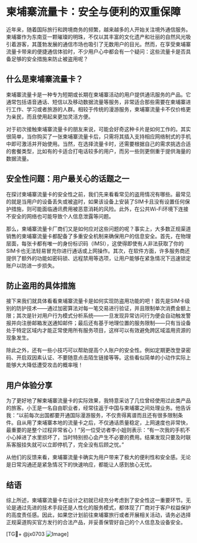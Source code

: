 # 柬埔寨流量卡：安全与便利的双重保障

近年来，随着国际旅行和跨境商务的频繁，越来越多的人开始关注境外通信服务。柬埔寨作为东南亚一颗璀璨的明珠，不仅以其丰富的文化遗产和壮丽的自然风光吸引着游客，其蓬勃发展的通信市场也吸引了无数用户的目光。然而，在享受柬埔寨流量卡带来的便捷通信体验时，不少用户心中都会有一个疑问：这些流量卡是否具备足够的安全措施来防止被盗用呢？

## 什么是柬埔寨流量卡？

柬埔寨流量卡是一种专为短期或长期在柬埔寨活动的用户提供通讯服务的产品。它通常包括语音通话、短信以及移动数据流量等服务，非常适合那些需要在柬埔寨进行工作、学习或者旅游的人群。相较于传统的漫游服务，柬埔寨流量卡不仅价格更为亲民，而且使用起来更加灵活方便。

对于初次接触柬埔寨流量卡的朋友来说，可能会好奇这种卡片是如何工作的。其实很简单，当你购买了一张柬埔寨流量卡后，只需将其插入支持相应网络制式的手机中即可激活并开始使用。当然，在选择流量卡时，还需要根据自己的需求挑选合适的套餐类型，比如有的卡适合打电话较多的用户，而另一些则更侧重于提供海量的数据流量。

## 安全性问题：用户最关心的话题之一

在探讨柬埔寨流量卡的安全性之前，我们先来看看常见的盗用情况有哪些。最常见的就是当用户的设备丢失或被盗时，如果该设备上安装了SIM卡且没有设置任何保护措施，则可能面临通讯费用被恶意消耗的风险。此外，在公共Wi-Fi环境下连接不安全的网络也可能导致个人信息泄露等问题。

那么，柬埔寨流量卡厂商们又是如何应对这些问题的呢？事实上，大多数正规渠道销售的柬埔寨流量卡都配备了多重安全机制来确保用户的信息安全。首先，在物理层面，每张卡都有唯一的身份标识码（IMSI），这使得即使有人非法获取了你的SIM卡也无法轻易冒充你进行通话或上网操作。其次，在软件方面，许多服务商还提供了额外的功能如密码锁、远程禁用等选项，让用户能够在紧急情况下迅速锁定账户以防进一步损失。

## 防止盗用的具体措施

接下来我们就具体看看柬埔寨流量卡是如何实现防盗用功能的吧！首先是SIM卡级别的防护技术——通过加密算法对每一笔交易进行验证，并且限制单次消费金额上限；其次是针对用户行为模式分析系统——一旦发现异常访问行为便会自动触发警报并向注册邮箱发送通知邮件；最后还有基于地理位置的服务限制——只有当设备处于特定区域内才能正常使用所有服务项目，这样可以有效避免跨区域滥用资源的现象发生。

除此之外，还有一些小技巧可以帮助提高个人账户的安全性。例如定期更改登录密码、开启双因素认证、不要随意点击陌生链接等等。这些看似简单的小动作实际上能够大大降低遭受攻击的概率哦！

## 用户体验分享

为了更好地了解柬埔寨流量卡的实际效果，我特意采访了几位曾经使用过此类产品的旅客。小王是一名自由职业者，经常往返于中国与柬埔寨之间处理业务。他告诉我：“以前每次出国都要开通国际漫游服务，不仅贵得离谱而且还有很多限制条件。自从用了柬埔寨本地的流量卡之后，不仅通话质量稳定，上网速度也非常快，最重要的是整个过程非常省心！”另一位受访者李小姐则表示：“有一次我的手机不小心掉进了水里损坏了，当时特别担心会产生不必要的费用。结果发现只要及时联系客服挂失就可以立即停机了，完全没有后顾之忧。”

从他们的反馈来看，柬埔寨流量卡确实为用户带来了极大的便利性和安全感。无论是日常沟通还是紧急情况下的快速响应，都能让人感到放心无忧。

## 结语

综上所述，柬埔寨流量卡在设计之初就已经充分考虑到了安全性这一重要环节。无论是通过先进的技术手段还是人性化的服务模式，都体现了厂商对于客户权益保护的高度责任感。因此，如果您计划前往柬埔寨旅行或者开展相关活动，请务必选择正规渠道购买官方发行的合法产品，并妥善保管好自己的个人信息及设备安全。

[TG💪+ @jx0703 ![Image](https://github.com/user-attachments/assets/dbca1d08-cadb-493c-b0ec-ad6f7a83f270)]